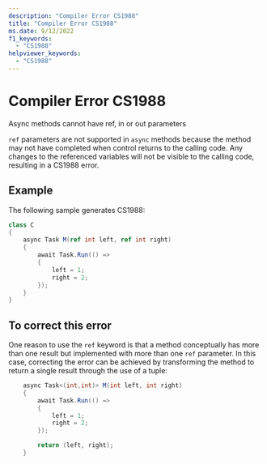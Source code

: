 ```yaml
---
description: "Compiler Error CS1988"
title: "Compiler Error CS1988"
ms.date: 9/12/2022
f1_keywords:
  - "CS1988"
helpviewer_keywords:
  - "CS1988"
---
```

# Compiler Error CS1988

Async methods cannot have ref, in or out parameters

`ref` parameters are not supported in `async` methods because the method may not have completed when control returns to the calling code.  Any changes to the referenced variables will not be visible to the calling code, resulting in a CS1988 error.

## Example

 The following sample generates CS1988:

```csharp
class C
{
    async Task M(ref int left, ref int right)
    {
        await Task.Run(() =>
        {
            left = 1;
            right = 2;
        });
    }
}
```

## To correct this error

One reason to use the `ref` keyword is that a method conceptually has more than one result but implemented with more than one `ref` parameter.  In this case, correcting the error can be achieved by transforming the method to return a single result through the use of a tuple:

```csharp
    async Task<(int,int)> M(int left, int right)
    {
        await Task.Run(() =>
        {
            left = 1;
            right = 2;
        });

        return (left, right);
    }
```
